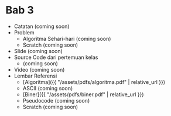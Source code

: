 # Bab 3

* Catatan (coming soon)
* Problem
  * Algoritma Sehari-hari (coming soon)
  * Scratch (coming soon)
* Slide (coming soon)
* Source Code dari pertemuan kelas
  * (coming soon)
* Video (coming soon)
* Lembar Referensi
  * [Algoritma]({{ "/assets/pdfs/algoritma.pdf" | relative_url }})
  * ASCII (coming soon)
  * [Biner]({{ "/assets/pdfs/biner.pdf" | relative_url }})
  * Pseudocode (coming soon)
  * Scratch (coming soon)
